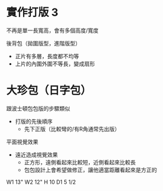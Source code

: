 # 實作打版 3

不再是單一長寬高，會有多個高度/寬度

後背包（拋圍版型，進階版型）
- 正片有多層，長度都不均等
- 上片的內圍外圍不等長，變成扇形

# 大珍包（日字包）

跟波士頓包包版的步驟類似
- 打版的先後順序
  - 先下正版（比較彎的/有R角通常先出版）

平面視覺效果
- 遠近造成視覺效果
  - 正方形，遠側看起來比較短，近側看起來比較長
  - 包包設計上會希望做修正，讓他適當距離看起來是方正的

W1 13" W2 12"
H 10
D1 5 1/2
